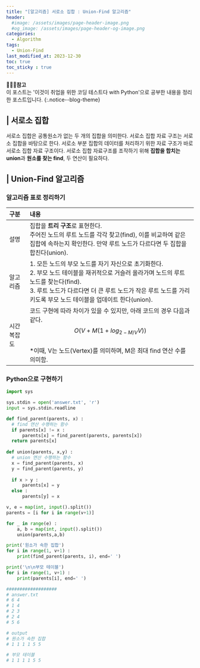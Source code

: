 ```yaml
---
title: "[알고리즘] 서로소 집합 : Union-Find 알고리즘"
header:
  #image: /assets/images/page-header-image.png
  #og_image: /assets/images/page-header-og-image.png
categories:
  - Algorithm
tags:
  - Union-Find
last_modified_at: 2023-12-30
toc: true
toc_sticky : true
---
```

**🧚🏻‍♀️참고**<br>
이 포스트는 '이것이 취업을 위한 코딩 테스트다 with Python'으로 공부한 내용을 정리한 포스트입니다.
{:.notice--blog-theme}

## | 서로소 집합

서로소 집합은 공통원소가 없는 두 개의 집합을 의미한다. 서로소 집합 자료 구조는 서로소 집합을 바탕으로 한다. 서로소 부분 집합의 데이터를 처리하기 위한 자료 구조가 바로 서로소 집합 자료 구조이다. 서로소 집합 자료구조를 조작하기 위해 **집합을 합치는 union**과 **원소를 찾는 find**, 두 연산이 필요하다.

## | Union-Find 알고리즘
### 알고리즘 표로 정리하기

| 구분 | 내용 |
| :------------------ | :----------------------------- | 
| 설명 | 집합을 **트리 구조**로 표현한다.<br>주어진 노드의 루트 노드를 각각 찾고(find), 이를 비교하여 같은 집합에 속하는지 확인한다. 만약 루트 노드가 다르다면 두 집합을 합친다(union). |
| 알고리즘 | 1. 모든 노드의 부모 노드를 자기 자신으로 초기화한다.<br>2. 부모 노드 테이블을 재귀적으로 거슬러 올라가며 노드의 루트 노드를 찾는다(find). <br>3. 루트 노드가 다르다면 더 큰 루트 노드가 작은 루트 노드를 가리키도록 부모 노드 테이블을 업데이트 한다(union). |
| 시간복잡도 | 코드 구현에 따라 차이가 있을 수 있지만, 아래 코드의 경우 다음과 같다. <br>$$O(V+M(1+log_{2-M/V}V))$$ <br> *이때, V는 노드(Vertex)를 의미하며, M은 최대 find 연산 수를 의미함.  |

### Python으로 구현하기

```python
import sys

sys.stdin = open('answer.txt', 'r')
input = sys.stdin.readline

def find_parent(parents, x) :
  # find 연산 수행하는 함수
  if parents[x] != x :
      parents[x] = find_parent(parents, parents[x])
  return parents[x]
    
def union(parents, x,y) :
  # union 연산 수행하는 함수
  x = find_parent(parents, x)
  y = find_parent(parents, y)
  
  if x > y :
      parents[x] = y
  else :
      parents[y] = x

v, e = map(int, input().split())
parents = [i for i in range(v+1)]

for _ in range(e) :
    a, b = map(int, input().split())
    union(parents,a,b)

print('원소가 속한 집합')
for i in range(1, v+1) : 
    print(find_parent(parents, i), end=' ')

print('\n\n부모 테이블')
for i in range(1, v+1) :
    print(parents[i], end=' ')

###################
# answer.txt
# 6 4
# 1 4
# 2 3
# 2 4
# 5 6

# output
# 원소가 속한 집합
# 1 1 1 1 5 5

# 부모 테이블
# 1 1 1 1 5 5

```